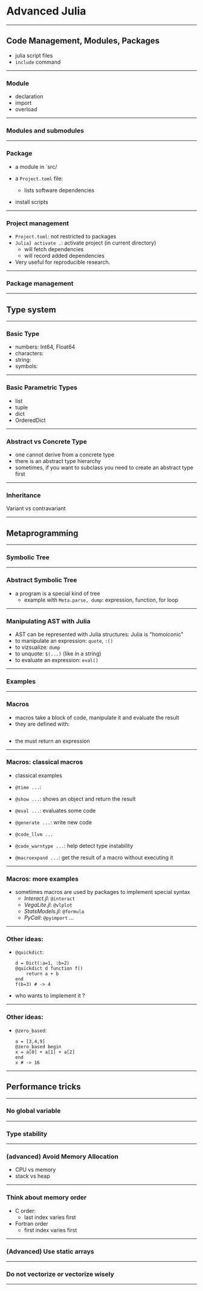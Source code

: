 # Advanced Julia

---

## Code Management, Modules, Packages

- julia script files
- `include` command

---

### Module

- declaration
- import
- overload

---

### Modules and submodules

---

### Package

- a module in `src/

- a `Project.toml` file:
    - lists software dependencies
- install scripts

---

### Project management

- `Project.toml`: not restricted to packages
- `Julia] activate .`: activate project (in current directory)
    - will fetch dependencies
    - will record added dependencies
- Very useful for reproducible research.


---

### Package management

---

## Type system

---

### Basic Type

- numbers: Int64, Float64
- characters:
- string:
- symbols: 

---

### Basic Parametric Types

- list
- tuple
- dict
- OrderedDict

---

### Abstract vs Concrete Type

- one cannot derive from a concrete type
- there is an abstract type hierarchy
- sometimes, if you want to subclass you need to create an abstract type first

---

### Inheritance

Variant vs contravariant

---

## Metaprogramming

---

### Symbolic Tree

---

### Abstract Symbolic Tree

- a program is a special kind of tree
    - example with `Meta.parse, dump`: expression, function, for loop

---

### Manipulating AST with Julia

- AST can be represented with Julia structures: Julia is "homoiconic"
- to manipulate an expression: `quote`, `:()`
- to vizsualize: `dump`
- to unquote: `$(...)` (like in a string)
- to evaluate an expression: `eval()`

---

### Examples

---

### Macros

- macros take a block of code, manipulate it and evaluate the result
- they are defined with:
    ```macro dosomething(block1, block2)
    ```
- the must return an expression


---

### Macros: classical macros

- classical examples

- `@time ...`: 
- `@show ...`: shows an object and return the result
- `@eval ...`: evaluates some code
- `@generate ...`: write new code 
- `@code_llvm ...`
- `@code_warntype ...`: help detect type instability
- `@macroexpand ...`: get the result of a macro without executing it

---

### Macros: more examples

- sometimes macros are used by packages to implement special syntax
    - *Interact.jl*: `@interact`
    - *VegaLite.jl*: `@vlplot`
    - *StatsModels.jl*: `@formula`
    - *PyCall*: `@pyimport` ... 

---

### Other ideas:

- `@quickdict`:
    ```
    d = Dict(:a=1, :b=2)
    @quickdict d function f()
        return a + b
    end
    f(b=3) # -> 4
    ```
- who wants to implement it ?

---

### Other ideas:

- `@zero_based`:
    
    ```
    a = [3,4,9]
    @zero_based begin
    x = a[0] + a[1] + a[2]
    end
    x # -> 16
    ```
---

## Performance tricks

---

### No global variable

---

### Type stability

---

### (advanced) Avoid Memory Allocation

- CPU vs memory
- stack vs heap

---

### Think about memory order

- C order:
    - last index varies first
- Fortran order
    - first index varies first

---

### (Advanced) Use static arrays

---

### Do not vectorize or vectorize wisely

---
